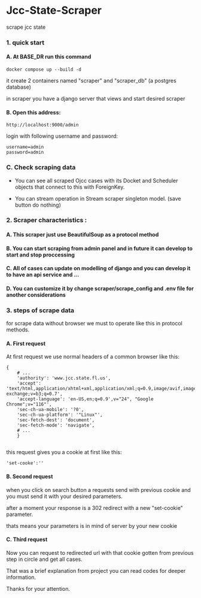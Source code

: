 # Jcc-State-Scraper
scrape jcc state 

### 1. quick start

#### A. At BASE_DR run this command
```
docker compose up --build -d
```
it create 2 containers named "scraper" and "scraper_db" (a postgres database)

in scraper you have a django server that views and start desired scraper

#### B. Open this address:
```
http://localhost:9000/admin
```
login with following username and password:
```
username=admin
password=admin
```
### C. Check scraping data

- You can see all scraped Ojcc cases with its Docket and Scheduler objects that connect to this with ForeignKey.

- You can stream operation in Stream scraper singleton model. (save button do nothing)

### 2. Scraper characteristics :


#### A. This scraper just use BeautifulSoup as a protocol method

#### B. You can start scraping from admin panel and in future it can develop to start and stop proccessing

#### C. All of cases can update on modelling of django and you can develop it to have an api service and ...

#### D. You can customize it by change scraper/scrape_config and .env file for another considerations

### 3. steps of scrape data

for scrape data without browser we must to operate like this in protocol methods. 
#### A. First request
At first request we use normal headers of a common browser like this:
```
{
    # ...
    'authority': 'www.jcc.state.fl.us',
    'accept': 'text/html,application/xhtml+xml,application/xml;q=0.9,image/avif,image/webp,image/apng,*/*;q=0.8,application/signed-exchange;v=b3;q=0.7',
    'accept-language': 'en-US,en;q=0.9',v="24", "Google Chrome";v="116"',
    'sec-ch-ua-mobile': '?0',
    'sec-ch-ua-platform': '"Linux"',
    'sec-fetch-dest': 'document',
    'sec-fetch-mode': 'navigate',
    # ...
    }
    
```
this request gives you a cookie at first like this:
```
'set-cooke':''
```
#### B. Second request
when you click on search button a requests send with previous cookie and you must send it with your desired parameters.

after a moment your response is a 302 redirect with a new "set-cookie" parameter.

thats means your parameters is in mind of server by your new cookie

#### C. Third request
Now you can request to redirected url with that cookie gotten from previous step in circle and get all cases. 


That was a brief explanation from project  you can read codes for deeper information.

Thanks for your attention.

